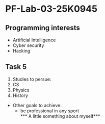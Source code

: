 # PF-Lab-03-25K0945
## Programming interests
* Artificial Intelligence
* Cyber security
* Hacking
## Task 5
1. Studies to persue:
  1. CS
  2. Physics
  3. History
* Other goals to achieve:
  - be professional in any sport\
*** A little something about myself***
